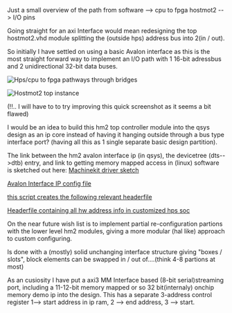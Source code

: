 Just a small overview of the path from software --> cpu to fpga hostmot2 --> I/O pins

Going straight for an axi Interface would mean redesigning the top hostmot2.vhd
module splitting the (outside hps) address bus into 2(in / out).

So initially I have settled on using a basic Avalon interface as this is the most straight forward way to implement an I/O path with 1 16-bit adressbus and 2 unidirectional 32-bit data buses.

![Hps/cpu to fpga pathways through bridges](https://github.com/the-snowwhite/mksoc/blob/iotest/docs/pics/Hps-fpga-bridges.png)


![Hostmot2 top instance](https://github.com/the-snowwhite/mksoc/blob/iotest/docs/pics/Hostmot2-vhd_inst.png) 

(!!.. I will have to to try improving this quick screenshot as it seems a bit flawed)

I would be an idea to build this hm2 top controller module into the qsys design as an ip core instead of having it hanging outside through a bus type interface port?
(having all this as 1 single separate basic design partition).

The link between the hm2 avalon interface ip (in qsys), the devicetree (dts-->dtb) entry, and link to getting memory mapped access in (linux) software is sketched out here:
[Machinekit driver sketch](https://github.com/the-snowwhite/machinekit/blob/iotest/src/hal/drivers/mesa-hostmot2/drv/hm2_cvsoc.c#L23) 

[Avalon Interface IP config file](https://github.com/the-snowwhite/mksoc/blob/iotest/QuartusProjects/ip/hm2reg_io/hm2reg_io_hw.tcl#L76)

[this script creates the following relevant headerfile](https://github.com/the-snowwhite/mksoc/blob/iotest/QuartusProjects/DE0_NANO_SOC_GHRD/generate_hps_qsys_header.sh#L1)

[Headerfile containing all hw address info in customized hps soc ](https://github.com/the-snowwhite/mksoc/blob/iotest/QuartusProjects/DE0_NANO_SOC_GHRD/hps_0.h#L12)

On the near future wish list is to implement partial re-configuration partions with the lower level hm2 modules, giving a more modular (hal like) approach to custom configuring.

Is done with a (mostly) solid unchanging interface structure giving "boxes / slots", block elements can be swapped in / out of....(think 4-8 partions at most) 

As an cusiosity I have put a axi3 MM Interface based (8-bit serial)streaming port, including a 11-12-bit memory mapped or so 32 bit(internaly) onchip memory demo ip into the design. This has a separate 3-address control register 1--> start address in ip ram, 2 --> end address, 3 --> start. 